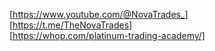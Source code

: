 [https://www.youtube.com/@NovaTrades_]  
[https://t.me/TheNovaTrades]  
[https://whop.com/platinum-trading-academy/]  

